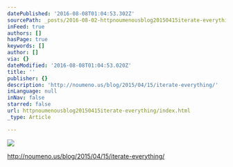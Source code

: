 ```yaml
---
datePublished: '2016-08-08T01:04:53.302Z'
sourcePath: _posts/2016-08-02-httpnoumenousblog20150415iterate-everything.md
inFeed: true
authors: []
hasPage: true
keywords: []
author: []
via: {}
dateModified: '2016-08-08T01:04:53.020Z'
title: ''
publisher: {}
description: 'http://noumeno.us/blog/2015/04/15/iterate-everything/'
inLanguage: null
inNav: false
starred: false
url: httpnoumenousblog20150415iterate-everything/index.html
_type: Article

---
```

![](https://the-grid-user-content.s3-us-west-2.amazonaws.com/90cb5593-8028-400c-95ad-5f5c29d85b31.png)

http://noumeno.us/blog/2015/04/15/iterate-everything/